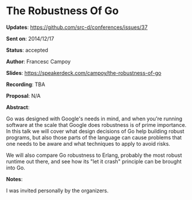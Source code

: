 # The Robustness Of Go

**Updates**:  https://github.com/src-d/conferences/issues/37

**Sent on**:  2014/12/17

**Status**:  accepted

**Author**:  Francesc Campoy

**Slides**:  https://speakerdeck.com/campoy/the-robustness-of-go

**Recording**: TBA

**Proposal**: N/A

**Abstract**:

Go was designed with Google's needs in mind, and when you're running software at the scale that Google does robustness is of prime importance.
In this talk we will cover what design decisions of Go help building robust programs, but also those parts of the language can cause problems that one needs to be aware and what techniques to apply to avoid risks.

We will also compare Go robustness to Erlang, probably the most robust runtime out there, and see how its "let it crash" principle can be brought into Go.

**Notes**:

I was invited personally by the organizers.